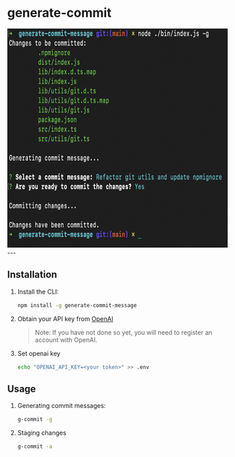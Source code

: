 # generate-commit
<img src="https://github.com/derricknjeru/generate-commit-message/blob/main/art/home.png" height="500">
---

## Installation

1. Install the CLI:

   ```sh
   npm install -g generate-commit-message
   ```

2. Obtain your API key from [OpenAI](https://platform.openai.com/account/api-keys)

   > Note: If you have not done so yet, you will need to register an account with OpenAI.

3. Set openai key

   ```sh
   echo "OPENAI_API_KEY=<your token>" >> .env
   ```
## Usage

1. Generating commit messages:

   ```sh
   g-commit -g
   ```
2. Staging changes

   ```sh
   g-commit -a
   ```
